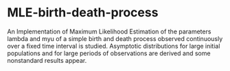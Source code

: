 # MLE-birth-death-process
An Implementation of Maximum Likelihood Estimation of the parameters lambda and myu of a simple birth and death process observed continuously over a fixed time interval is studied. Asymptotic distributions for large initial populations and for large periods of observations are derived and some nonstandard results appear.
